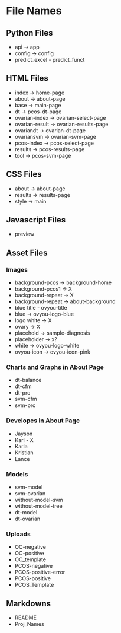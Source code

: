 # **File Names**

## Python Files
- api -> app
- config -> config
- predict_excel - predict_funct

## HTML Files
- index -> home-page
- about -> about-page
- base -> main-page
- dt -> pcos-dt-page
- ovarian-index -> ovarian-select-page
- ovarian-result -> ovarian-results-page
- ovariandt -> ovarian-dt-page
- ovariansvm -> ovarian-svm-page
- pcos-index -> pcos-select-page
- results -> pcos-results-page
- tool -> pcos-svm-page

## CSS Files
- about -> about-page
- results -> results-page
- style -> main

## Javascript Files
- preview

## Asset Files
### Images
- background-pcos -> background-home
- background-pcos1 -> X
- background-repeat -> X
- background-repeat  -> about-background
- blue title - ovyou-title
- blue -> ovyou-logo-blue
- logo white -> X
- ovary -> X
- placehold -> sample-diagnosis
- placeholder -> x?
- white -> ovyou-logo-white
- ovyou-icon -> ovyou-icon-pink

### Charts and Graphs in About Page
- dt-balance
- dt-cfm
- dt-prc
- svm-cfm
- svm-prc

### Developes in About Page
- Jayson
- Karl - X
- Karla
- Kristian
- Lance

### Models
- svm-model
- svm-ovarian
- without-model-svm
- without-model-tree
- dt-model
- dt-ovarian

### Uploads
- OC-negative
- OC-positive
- OC_template
- PCOS-negative
- PCOS-positive-error
- PCOS-positive
- PCOS_Template

## Markdowns
- README
- Proj_Names
